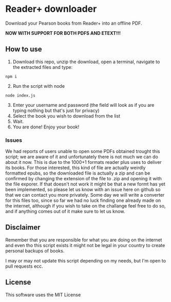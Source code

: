 # Reader+ downloader
Download your Pearson books from Reader+ into an offline PDF.

**NOW WITH SUPPORT FOR BOTH PDFS AND ETEXT!!!**

## How to use

1. Download this repo, unzip the download, open a terminal, navigate to the extracted files and type:
```shell
npm i
```
2. Run the script with node
```shell
node index.js
```
3. Enter your username and password (the field will look as if you are typing nothing but that's just for privacy)
4. Select the book you wish to download from the list
5. Wait.
6. You are done! Enjoy your book!

### Issues
We had reports of users unable to open some PDFs obtained trought this script; we are aware of it and unfortunately there is not much we can do about it now. This is due to the 1000+1 formats reader plus uses to deliver its books. For those interested, this kind of file are actually weirdly formatted epubs, so the downloaded file is actually a zip and can be confirmed by changing the extension of the file to .zip and opening it with the file exporer. If that doesn't not work it might be that a new formt has yet been implemented, so please let us know with an issue here on github so that we can contact you more privately. Some day we will write a converter for this files too, since so far we had no luck finding one already made on the internet, although if you wish to take on the challange feel free to do so, and if anything comes out of it make sure to let us know.

## Disclaimer

Remember that you are responsible for what you are doing on the internet and even tho this script exists it might not be legal in your country to create personal backups of books.

I may or may not update this script depending on my needs, but I'm open to pull requests ecc.

## License

This software uses the MIT License


